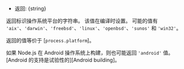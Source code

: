 <!-- YAML
added: v0.5.0
-->

* 返回: {string}

返回标识操作系统平台的字符串。
该值在编译时设置。 
可能的值有 `'aix'`、`'darwin'`、`'freebsd'`、`'linux'`、`'openbsd'`、`'sunos'` 和 `'win32'`。

返回的值等价于 [`process.platform`]。

如果 Node.js 在 Android 操作系统上构建，则也可能返回 `'android'` 值。
[Android 的支持是试验性的][Android building]。


